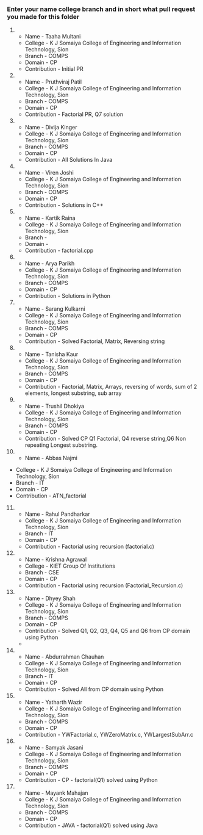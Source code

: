 ### Enter your name college branch and in short what pull request you made for this folder

1. * Name - Taaha Multani
   * College - K J Somaiya College of Engineering and Information Technology, Sion
   * Branch - COMPS
   * Domain - CP
   * Contribution - Initial PR

2. * Name - Pruthviraj Patil
   * College - K J Somaiya College of Engineering and Information Technology, Sion
   * Branch - COMPS
   * Domain - CP
   * Contribution - Factorial PR, Q7 solution

3. * Name - Divija Kinger
   * College - K J Somaiya College of Engineering and Information Technology, Sion
   * Branch - COMPS
   * Domain - CP
   * Contribution - All Solutions In Java

4. * Name - Viren Joshi
   * College - K J Somaiya College of Engineering and Information Technology, Sion
   * Branch - COMPS
   * Domain - CP
   * Contribution - Solutions in C++

5. * Name - Kartik Raina
   * College - K J Somaiya College of Engineering and Information Technology, Sion
   * Branch - 
   * Domain - 
   * Contribution - factorial.cpp


6. * Name - Arya Parikh
   * College - K J Somaiya College of Engineering and Information Technology, Sion
   * Branch - COMPS
   * Domain - CP
   * Contribution - Solutions in Python

7. * Name - Sarang Kulkarni
   * College - K J Somaiya College of Engineering and Information Technology, Sion
   * Branch - COMPS
   * Domain - CP
   * Contribution - Solved Factorial, Matrix, Reversing string

8. * Name - Tanisha Kaur
   * College - K J Somaiya College of Engineering and Information Technology, Sion
   * Branch - COMPS
   * Domain - CP
   * Contribution - Factorial, Matrix, Arrays, reversing of words, sum of 2 elements, longest substring, sub array


9. * Name - Trushil Dhokiya
   * College - K J Somaiya College of Engineering and Information Technology, Sion
   * Branch - COMPS
   * Domain - CP
   * Contribution - Solved CP Q1 Factorial, Q4 reverse string,Q6 Non repeating Longest substring.

10. * Name - Abbas Najmi
   * College - K J Somaiya College of Engineering and Information Technology, Sion
   * Branch - IT
   * Domain - CP
   * Contribution - ATN_factorial 

11. * Name - Rahul Pandharkar
    * College - K J Somaiya College of Engineering and Information Technology, Sion
    * Branch - IT
    * Domain - CP
    * Contribution - Factorial using recursion (factorial.c)


12. * Name - Krishna Agrawal
    * College - KIET Group Of Institutions
    * Branch - CSE
    * Domain - CP
    * Contribution - Factorial using recursion (Factorial_Recursion.c)

13. * Name - Dhyey Shah
    * College - K J Somaiya College of Engineering and Information Technology, Sion
    * Branch - COMPS
    * Domain - CP
    * Contribution - Solved Q1, Q2, Q3, Q4, Q5 and Q6 from CP domain using Python
    * 
13. * Name - Abdurrahman Chauhan
    * College - K J Somaiya College of Engineering and Information Technology, Sion
    * Branch - IT
    * Domain - CP
    * Contribution - Solved All from CP domain using Python

14. * Name - Yatharth Wazir
    * College - K J Somaiya College of Engineering and Information Technology, Sion
    * Branch - COMPS
    * Domain - CP
    * Contribution - YWFactorial.c, YWZeroMatrix.c, YWLargestSubArr.c

15. * Name - Samyak Jasani
    * College - K J Somaiya College of Engineering and Information Technology, Sion
    * Branch - COMPS
    * Domain - CP
    * Contribution - CP - factorial(Q1) solved using Python
16. * Name - Mayank Mahajan
    * College - K J Somaiya College of Engineering and Information Technology, Sion
    * Branch - COMPS
    * Domain - CP
    * Contribution - JAVA - factorial(Q1) solved using Java


